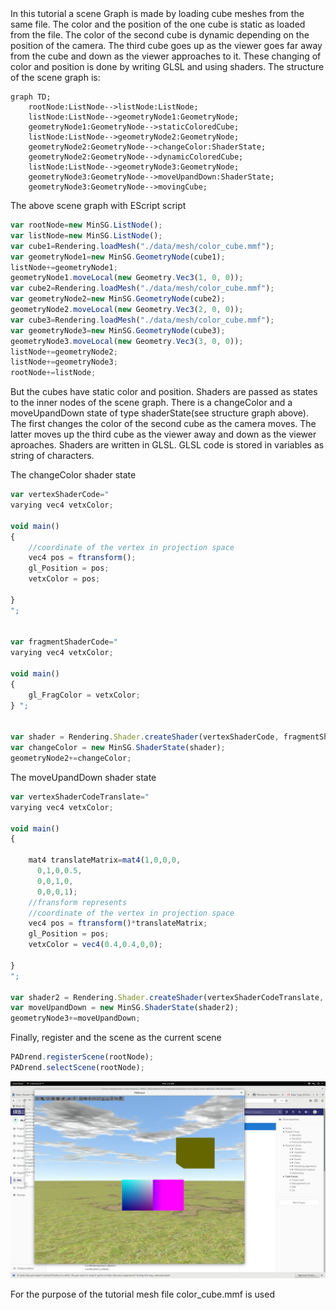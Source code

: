 <html>
<script src="mermaid.js"></script>
<script>mermaid.initialize({startOnLoad:true});</script>
</html>
In this tutorial a scene Graph is made by loading cube meshes from the same file. The color and the position of the one cube is static as loaded from the file. The color of the second cube is dynamic depending on the position of the camera. The third cube goes up as the viewer goes far away from the cube and down as the viewer approaches to it. These changing of color and position is done by writing GLSL and using shaders. The structure of the scene graph is:

```mermaid
graph TD;
    rootNode:ListNode-->listNode:ListNode;
    listNode:ListNode-->geometryNode1:GeometryNode;
    geometryNode1:GeometryNode-->staticColoredCube;
    listNode:ListNode-->geometryNode2:GeometryNode;
    geometryNode2:GeometryNode-->changeColor:ShaderState;
    geometryNode2:GeometryNode-->dynamicColoredCube;
    listNode:ListNode-->geometryNode3:GeometryNode;
    geometryNode3:GeometryNode-->moveUpandDown:ShaderState;
    geometryNode3:GeometryNode-->movingCube;    
```

The above scene graph with EScript script

```javascript
var rootNode=new MinSG.ListNode();
var listNode=new MinSG.ListNode();
var cube1=Rendering.loadMesh("./data/mesh/color_cube.mmf");
var geometryNode1=new MinSG.GeometryNode(cube1);
listNode+=geometryNode1;
geometryNode1.moveLocal(new Geometry.Vec3(1, 0, 0));
var cube2=Rendering.loadMesh("./data/mesh/color_cube.mmf");
var geometryNode2=new MinSG.GeometryNode(cube2);
geometryNode2.moveLocal(new Geometry.Vec3(2, 0, 0));
var cube3=Rendering.loadMesh("./data/mesh/color_cube.mmf");
var geometryNode3=new MinSG.GeometryNode(cube3);
geometryNode3.moveLocal(new Geometry.Vec3(3, 0, 0));
listNode+=geometryNode2;
listNode+=geometryNode3;
rootNode+=listNode;
```
But the cubes have static color and position. Shaders are passed as states to the inner nodes of the scene graph. There is a changeColor and a moveUpandDown state of type shaderState(see structure graph above). The first changes the color of the second cube as the camera moves. The latter moves up the third cube as the viewer away and down as the viewer aproaches. Shaders are written in GLSL. GLSL code is stored in variables as string of characters.

The changeColor shader state

```javascript
var vertexShaderCode="
varying vec4 vetxColor;

void main()
{
    //coordinate of the vertex in projection space
    vec4 pos = ftransform();
    gl_Position = pos;
    vetxColor = pos;

}
";


var fragmentShaderCode="
varying vec4 vetxColor;

void main()
{
    gl_FragColor = vetxColor;
} ";


var shader = Rendering.Shader.createShader(vertexShaderCode, fragmentShaderCode);
var changeColor = new MinSG.ShaderState(shader);
geometryNode2+=changeColor;

```
The moveUpandDown shader state

```javascript
var vertexShaderCodeTranslate="
varying vec4 vetxColor;

void main()
{

    mat4 translateMatrix=mat4(1,0,0,0,
      0,1,0,0.5,
      0,0,1,0,
      0,0,0,1);
    //fransform represents
    //coordinate of the vertex in projection space
    vec4 pos = ftransform()*translateMatrix;
    gl_Position = pos;
    vetxColor = vec4(0.4,0.4,0,0);

}
";

var shader2 = Rendering.Shader.createShader(vertexShaderCodeTranslate, fragmentShaderCode);
var moveUpandDown = new MinSG.ShaderState(shader2);
geometryNode3+=moveUpandDown;
```


Finally, register and the scene as the current scene
```javascript
PADrend.registerScene(rootNode);
PADrend.selectScene(rootNode);
```
![Screenshot_from_2018-12-06_21-36-45](renderedCubes.png)

For the purpose of the tutorial mesh file color_cube.mmf is used
